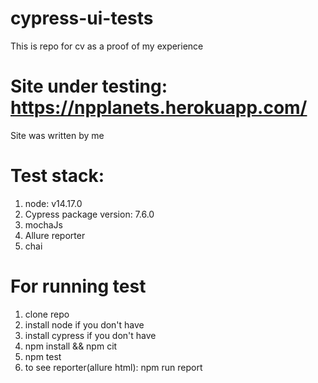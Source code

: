 # cypress-ui-tests
This is repo for cv as a proof of my experience 
# Site under testing: https://npplanets.herokuapp.com/     
Site was written by me
# Test stack: 
1. node: v14.17.0
2. Cypress package version: 7.6.0
3. mochaJs
4. Allure reporter
5. chai


# For running test 
1. clone repo 
2. install node if you don't have 
3. install cypress if you don't have
4. npm install && npm cit
5. npm test 
6. to see reporter(allure html): npm run report 


